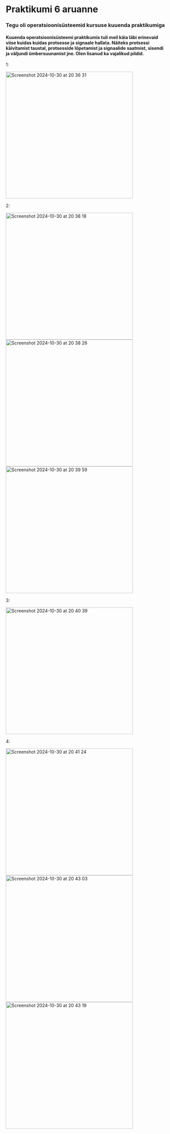 # Praktikumi 6 aruanne

### Tegu oli operatsioonisüsteemid kursuse kuuenda praktikumiga
#### Kuuenda operatsioonisüsteemi praktikumis tuli meil käia läbi erinevaid viise kuidas kuidas protsesse ja signaale hallata. Näiteks protsessi käivitamist taustal, protsesside lõpetamist ja signaalide saatmist, sisendi ja väljundi ümbersuunamist jne. Olen lisanud ka vajalikud pildid.


1:

<img width="400" alt="Screenshot 2024-10-30 at 20 36 31" src="https://github.com/user-attachments/assets/b1521d19-462a-4572-a36a-5561ada94a60">


2:

<img width="400" alt="Screenshot 2024-10-30 at 20 38 18" src="https://github.com/user-attachments/assets/cd3ded3c-7b6b-42ce-8595-49ac0d5455c5">

<img width="400" alt="Screenshot 2024-10-30 at 20 38 26" src="https://github.com/user-attachments/assets/dff0e9f1-23dc-484e-8a6f-f2093c041a3e">

<img width="400" alt="Screenshot 2024-10-30 at 20 39 59" src="https://github.com/user-attachments/assets/de68b808-d4f1-4e58-a77e-0e361760fa78">

3:

<img width="400" alt="Screenshot 2024-10-30 at 20 40 39" src="https://github.com/user-attachments/assets/fc66a424-a9cd-4e08-b1ad-608b0bcd62be">

4:

<img width="400" alt="Screenshot 2024-10-30 at 20 41 24" src="https://github.com/user-attachments/assets/3171edcf-7f2b-4c39-8965-2e94ac5eb8ed">

<img width="400" alt="Screenshot 2024-10-30 at 20 43 03" src="https://github.com/user-attachments/assets/9371ab3b-57e8-4048-90ec-07732f14d4d4">

<img width="400" alt="Screenshot 2024-10-30 at 20 43 19" src="https://github.com/user-attachments/assets/d630fbe7-97ea-48d5-8d7c-b1db23ac89cd">
